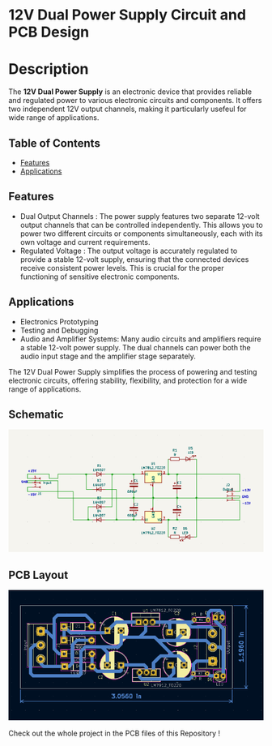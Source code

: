 <!-- Project Title -->

# 12V Dual Power Supply Circuit and PCB Design

<!-- Project Description -->

# Description

The **12V Dual Power Supply** is an electronic device that provides reliable and regulated power to various electronic circuits and components. It offers two independent 12V output channels, making it particularly usefeul for wide range of applications.

<!-- Table of Contents -->

## Table of Contents

- [Features](#features)
- [Applications](#applications)
<!-- - [Schematic in KiCad](#schematic)-->

<!-- Features -->

## Features

- Dual Output Channels :
  The power supply features two separate 12-volt output channels that can be controlled independently. This allows you to power two different circuits or components simultaneously, each with its own voltage and current requirements.
- Regulated Voltage :
  The output voltage is accurately regulated to provide a stable 12-volt supply, ensuring that the connected devices receive consistent power levels. This is crucial for the proper functioning of sensitive electronic components.

<!-- Applications -->

## Applications

- Electronics Prototyping
- Testing and Debugging
- Audio and Amplifier Systems:
  Many audio circuits and amplifiers require a stable 12-volt power supply. The dual channels can power both the audio input stage and the amplifier stage separately.

<!-- Schematic -->
<!--## Schematic
![pcb schematic](https://github.com/aditiz16/12V-Dual-Power-Supply/assets/97452643/63d8d1d2-9e7c-4751-9835-7a03a8d1e8a4)-->

The 12V Dual Power Supply simplifies the process of powering and testing electronic circuits, offering stability, flexibility, and protection for a wide range of applications.

## Schematic

![PCB Schematic](<PCB Schematic.png>)

## PCB Layout

![PCB LAyout](<PCB Layout .png>)

Check out the whole project in the PCB files of this Repository !
